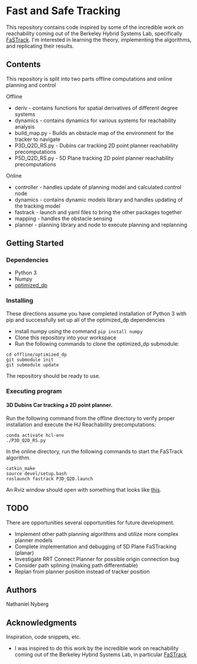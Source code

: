 # Fast and Safe Tracking

This repository contains code inspired by some of the incredible work on reachability coming out of the Berkeley Hybrid Systems Lab, specifically [FaSTrack](https://arxiv.org/abs/2102.07039). I'm interested in learning the theory, implementing the algorithms, and replicating their results.

## Contents

This repository is split into two parts offline computations and online planning and control

Offline
- deriv - contains functions for spatial derivatives of different degree systems
- dynamics - contains dynamics for various systems for reachability analysis
- build_map.py - Builds an obstacle map of the environment for the tracker to navigate
- P3D_Q2D_RS.py - Dubins car tracking 2D point planner reachability precomputations
- P5D_Q2D_RS.py - 5D Plane tracking 2D point planner reachability precomputations

Online
- controller - handles update of planning model and calculated control node
- dynamics - contains dynamic models library and handles updating of the tracking model
- fastrack - launch and yaml files to bring the other packages together
- mapping - handles the obstacle sensing
- planner - planning library and node to execute planning and replanning

## Getting Started

### Dependencies

* Python 3
* Numpy
* [optimized_dp](https://github.com/SFU-MARS/optimized_dp)

### Installing

These directions assume you have completed installation of Python 3 with pip and successfully set up all of the optimized_dp dependencies

* install numpy using the command `pip install numpy`
* Clone this repository into your workspace
* Run the following commands to clone the optimized_dp submodule:

```
cd offline/optimized_dp
git submodule init
git submodule update
```

The repository should be ready to use.

### Executing program

#### 3D Dubins Car tracking a 2D point planner.

Run the following command from the offline directory to verify proper installation and execute the HJ Reachability precomputations:

```
conda activate hcl-env
./P3D_Q2D_RS.py 
```

In the online directory, run the following commands to start the FaSTrack algorithm.

```
catkin_make
source devel/setup.bash
roslaunch fastrack P3D_Q2D.launch
```

An Rviz window should open with something that looks like [this](https://www.youtube.com/watch?v=r95p-M-J58g).

## TODO

There are opportunities several opportunities for future development.

* Implement other path planning algorithms and utilize more complex planner models 
* Complete implementation and debugging of 5D Plane FaSTracking (planar)
* Investigate RRT Connect Planner for possible origin connection bug
* Consider path splining (making path differentiable)
* Replan from planner position instead of tracker position

## Authors

Nathaniel Nyberg

## Acknowledgments

Inspiration, code snippets, etc.

* I was inspired to do this work by the incredible work on reachability coming out of the Berkeley Hybrid Systems Lab, in particular [FaSTrack](https://arxiv.org/abs/2102.07039)




